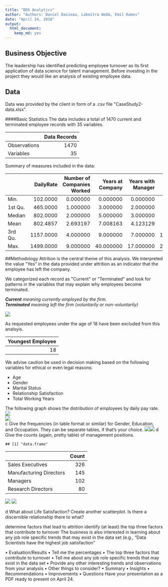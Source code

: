 ```yaml
---
title: "DDS Analytics"
author: "Authors: Daniel Davieau, Lakeitra Webb, Emil Ramos"
date: "April 24, 2018"
output: 
  html_document: 
    keep_md: yes
---
```





## Business Objective
The leadership has identified predicting employee turnover as its first application of data science for talent management. Before investing in the project they would like an analysis of existing employee data.  

## Data
Data was provided by the client in form of a .csv file "CaseStudy2-data.xlsx".

####Basic Statistics
The data includes a total of 1470 current and terminated employee records with 35 variables. 

<table class="table table-striped" style="width: auto !important; ">
 <thead>
  <tr>
   <th style="text-align:left;">   </th>
   <th style="text-align:right;"> Data Records </th>
  </tr>
 </thead>
<tbody>
  <tr>
   <td style="text-align:left;"> Observations </td>
   <td style="text-align:right;"> 1470 </td>
  </tr>
  <tr>
   <td style="text-align:left;"> Variables </td>
   <td style="text-align:right;"> 35 </td>
  </tr>
</tbody>
</table>
Summary of measures included in the data:
<table class="table table-striped" style="width: auto !important; margin-left: auto; margin-right: auto;">
 <thead>
  <tr>
   <th style="text-align:left;">   </th>
   <th style="text-align:right;"> DailyRate </th>
   <th style="text-align:right;"> Number of Companies Worked </th>
   <th style="text-align:right;"> Years at Company </th>
   <th style="text-align:right;"> Years with Manager </th>
   <th style="text-align:right;"> Distance From Home </th>
   <th style="text-align:right;"> Percent Salary Hike </th>
   <th style="text-align:right;"> Years in Current Role </th>
  </tr>
 </thead>
<tbody>
  <tr>
   <td style="text-align:left;"> Min. </td>
   <td style="text-align:right;"> 102.0000 </td>
   <td style="text-align:right;"> 0.000000 </td>
   <td style="text-align:right;"> 0.000000 </td>
   <td style="text-align:right;"> 0.000000 </td>
   <td style="text-align:right;"> 1.000000 </td>
   <td style="text-align:right;"> 11.00000 </td>
   <td style="text-align:right;"> 0.000000 </td>
  </tr>
  <tr>
   <td style="text-align:left;"> 1st Qu. </td>
   <td style="text-align:right;"> 465.0000 </td>
   <td style="text-align:right;"> 1.000000 </td>
   <td style="text-align:right;"> 3.000000 </td>
   <td style="text-align:right;"> 2.000000 </td>
   <td style="text-align:right;"> 2.000000 </td>
   <td style="text-align:right;"> 12.00000 </td>
   <td style="text-align:right;"> 2.000000 </td>
  </tr>
  <tr>
   <td style="text-align:left;"> Median </td>
   <td style="text-align:right;"> 802.0000 </td>
   <td style="text-align:right;"> 2.000000 </td>
   <td style="text-align:right;"> 5.000000 </td>
   <td style="text-align:right;"> 3.000000 </td>
   <td style="text-align:right;"> 7.000000 </td>
   <td style="text-align:right;"> 14.00000 </td>
   <td style="text-align:right;"> 3.000000 </td>
  </tr>
  <tr>
   <td style="text-align:left;"> Mean </td>
   <td style="text-align:right;"> 802.4857 </td>
   <td style="text-align:right;"> 2.693197 </td>
   <td style="text-align:right;"> 7.008163 </td>
   <td style="text-align:right;"> 4.123129 </td>
   <td style="text-align:right;"> 9.192517 </td>
   <td style="text-align:right;"> 15.20952 </td>
   <td style="text-align:right;"> 4.229252 </td>
  </tr>
  <tr>
   <td style="text-align:left;"> 3rd Qu. </td>
   <td style="text-align:right;"> 1157.0000 </td>
   <td style="text-align:right;"> 4.000000 </td>
   <td style="text-align:right;"> 9.000000 </td>
   <td style="text-align:right;"> 7.000000 </td>
   <td style="text-align:right;"> 14.000000 </td>
   <td style="text-align:right;"> 18.00000 </td>
   <td style="text-align:right;"> 7.000000 </td>
  </tr>
  <tr>
   <td style="text-align:left;"> Max. </td>
   <td style="text-align:right;"> 1499.0000 </td>
   <td style="text-align:right;"> 9.000000 </td>
   <td style="text-align:right;"> 40.000000 </td>
   <td style="text-align:right;"> 17.000000 </td>
   <td style="text-align:right;"> 29.000000 </td>
   <td style="text-align:right;"> 25.00000 </td>
   <td style="text-align:right;"> 18.000000 </td>
  </tr>
</tbody>
</table>
##Methodology
Attrition is the central theme of this analysis. We interpreted the value "Yes" in the data provided under attrition as an indicator that the employee has left the company.

We categorized each record as "Current" or "Terminated" and look for patterns in the variables that may explain why employees become terminated.  

*__Current__ meaning currently employed by the firm.*  
*__Terminated__ meaning left the firm (voluntarily or non-voluntarily)*

<img src="DDSAnalytics_files/figure-html/unnamed-chunk-4-1.png" style="display: block; margin: auto;" />


As requested employees under the age of 18 have been excluded from this analsyis.
<table class="table table-striped" style="width: auto !important; ">
 <thead>
  <tr>
   <th style="text-align:right;"> Youngest Employee </th>
  </tr>
 </thead>
<tbody>
  <tr>
   <td style="text-align:right;"> 18 </td>
  </tr>
</tbody>
</table>
We advise caution be used in decision making based on the following variables for ethical or even legal reasons:  

* Age  
* Gender  
* Marital Status  
* Relationship Satisfaction  
* Total Working Years  

The following graph shows the distribution of employees by daily pay rate.
<img src="DDSAnalytics_files/figure-html/unnamed-chunk-7-1.png" style="display: block; margin: auto;" /><img src="DDSAnalytics_files/figure-html/unnamed-chunk-7-2.png" style="display: block; margin: auto;" />
c	Give the frequencies (in table format or similar) for Gender, Education, and Occupation.  They can be separate tables, if that’s your choice.
![](DDSAnalytics_files/figure-html/unnamed-chunk-8-1.png)<!-- -->![](DDSAnalytics_files/figure-html/unnamed-chunk-8-2.png)<!-- -->
d	Give the counts (again, pretty table) of management positions.

```
## [1] "data.frame"
```

<table class="table table-striped" style="width: auto !important; ">
 <thead>
  <tr>
   <th style="text-align:left;">   </th>
   <th style="text-align:right;"> Count </th>
  </tr>
 </thead>
<tbody>
  <tr>
   <td style="text-align:left;"> Sales Executives </td>
   <td style="text-align:right;"> 326 </td>
  </tr>
  <tr>
   <td style="text-align:left;"> Manufacturing Directors </td>
   <td style="text-align:right;"> 145 </td>
  </tr>
  <tr>
   <td style="text-align:left;"> Managers </td>
   <td style="text-align:right;"> 102 </td>
  </tr>
  <tr>
   <td style="text-align:left;"> Research Directors </td>
   <td style="text-align:right;"> 80 </td>
  </tr>
</tbody>
</table>

![](DDSAnalytics_files/figure-html/unnamed-chunk-10-1.png)<!-- -->
![](DDSAnalytics_files/figure-html/unnamed-chunk-11-1.png)<!-- -->

d	What about Life Satisfaction?  Create another scatterplot.  Is there a discernible relationship there to what?   

determine factors that lead to attrition
identify (at least) the top three factors that contribute to turnover
The business is also interested in learning about any job role specific trends that may exist in the data set (e.g., “Data Scientists have the highest job satisfaction”

•	Evaluation/Results
•	Tell me the percentages
•	The top three factors that contribute to turnover
•	Tell me about any job role specific trends that may exist in the data set
•	Provide any other interesting trends and observations from your analysis
•	Other things to consider?
• Summary
•	Insights
•	Recommendations
•	Improvements
•	Questions
Have your presentation as a PDF ready to present on April 24. 
